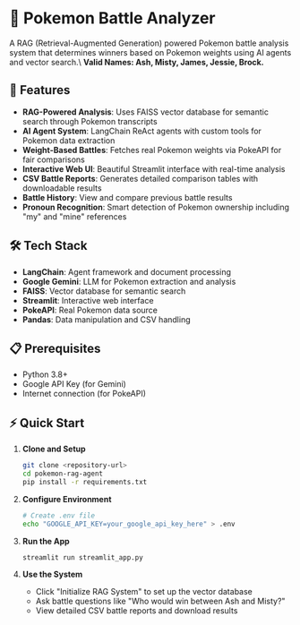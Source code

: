 # 👾 Pokemon Battle Analyzer

A RAG (Retrieval-Augmented Generation) powered Pokemon battle analysis system that determines winners based on Pokemon weights using AI agents and vector search.\\
**Valid Names: Ash, Misty, James, Jessie, Brock.**

## 🚀 Features

- **RAG-Powered Analysis**: Uses FAISS vector database for semantic search through Pokemon transcripts
- **AI Agent System**: LangChain ReAct agents with custom tools for Pokemon data extraction
- **Weight-Based Battles**: Fetches real Pokemon weights via PokeAPI for fair comparisons
- **Interactive Web UI**: Beautiful Streamlit interface with real-time analysis
- **CSV Battle Reports**: Generates detailed comparison tables with downloadable results
- **Battle History**: View and compare previous battle results
- **Pronoun Recognition**: Smart detection of Pokemon ownership including "my" and "mine" references

## 🛠️ Tech Stack

- **LangChain**: Agent framework and document processing
- **Google Gemini**: LLM for Pokemon extraction and analysis
- **FAISS**: Vector database for semantic search
- **Streamlit**: Interactive web interface
- **PokeAPI**: Real Pokemon data source
- **Pandas**: Data manipulation and CSV handling

## 📋 Prerequisites

- Python 3.8+
- Google API Key (for Gemini)
- Internet connection (for PokeAPI)

## ⚡ Quick Start

1. **Clone and Setup**
   ```bash
   git clone <repository-url>
   cd pokemon-rag-agent
   pip install -r requirements.txt
   ```

2. **Configure Environment**
   ```bash
   # Create .env file
   echo "GOOGLE_API_KEY=your_google_api_key_here" > .env
   ```

3. **Run the App**
   ```bash
   streamlit run streamlit_app.py
   ```

4. **Use the System**
   - Click "Initialize RAG System" to set up the vector database
   - Ask battle questions like "Who would win between Ash and Misty?"
   - View detailed CSV battle reports and download results
